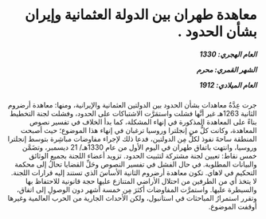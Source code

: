 <h1 dir="rtl">معاهدة طهران بين الدولة العثمانية وإيران بشأن الحدود .</h1>

<h5 dir="rtl">العام الهجري:  1330

الشهر القمري: محرم

العام الميلادي: 1912</h5>

<p dir="rtl">جرت عِدَّةُ معاهدات بشأن الحدود بين الدولتين العثمانية والإيرانية، ومنها: معاهدة أرضروم الثانية 1263هـ غير أنَّها فشلت واستمَرَّت الاشتباكات على الحدود، وفشلت لجنة التخطيط بناءً على المعاهدة المذكورة في إنهاء المشكلة، كما بدأ الخلاف في تفسير نصوص المعاهدة، وكانت كلٌّ من إنجلترا وروسيا ترغبان في إنهاء هذا الموضوع؛ حيث أصبحت المنطقة ساحةَ نفوذ لكلٍّ مِن الدولتين، فدعا ذلك لإجراء مفاوضات مباشِرة بتوسط إنجلترا وروسيا، وانتهت باتفاق طهران في اليوم الأول من عام 1330هـ/ 21 ديسمبر، وتضَمَّن خمس نقاط: تعيين لجنة مشتركة لتثبيت الحدود. تزويد أعضاء اللجنة بجميع الوثائق والبيانات المطلوبة. في حال الفشل في تفسير النصوص وحَلِّ القضايا تحالُ إلى محكمة التحكيم في لاهاي. تكون معاهدة أرضروم الثانية الأساسَ الذي تستند إليه قرارات اللجنة. لا يتخذ أي من الطرفين من احتلال الأراضي المتنازع عليها حجة قانونية للاحتفاظ بها والسيطرة عليها. واستمرَّت المفاوضات أكثرَ مِن خمسة أشهر دون الوصولِ إلى اتفاق، وتقرر استمرارُ المباحثات في استانبول، ولكن الأحداث الجارية من الحرب العالمية وغيرها أوقفت الموضوع.</p></br>
